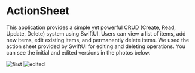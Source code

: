 # ActionSheet

This application provides a simple yet powerful CRUD (Create, Read, Update, Delete) system using SwiftUI. Users can view a list of items, add new items, edit existing items, and permanently delete items. We used the action sheet provided by SwiftUI for editing and deleting operations. You can see the initial and edited versions in the photos below.

![first](https://github.com/user-attachments/assets/08cd7a52-224b-4ae7-ab42-875fd27a2768) ![edited](https://github.com/user-attachments/assets/2544a944-760d-467e-ab90-572c0074d418)
